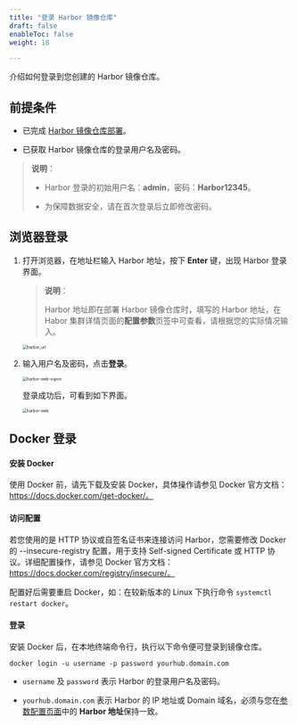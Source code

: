 ```yaml
---
title: "登录 Harbor 镜像仓库"
draft: false
enableToc: false
weight: 18

---
```


介绍如何登录到您创建的 Harbor 镜像仓库。

## 前提条件

- 已完成 [Harbor 镜像仓库部署](../qs10_deploy_harbor/)。

- 已获取 Harbor 镜像仓库的登录用户名及密码。 

> **说明**：
>
> - Harbor 登录的初始用户名：**admin**，密码：**Harbor12345**。
>
> - 为保障数据安全，请在首次登录后立即修改密码。

##  浏览器登录

1. 打开浏览器，在地址栏输入 Harbor 地址，按下 **Enter** 键，出现 Harbor 登录界面。

   > **说明**：
   >
   > Harbor 地址即在部署 Harbor 镜像仓库时，填写的 Harbor 地址，在Habor 集群详情页面的**配置参数**页签中可查看，请根据您的实际情况输入。

   <img src="/container/harbor/_images/qs18_harbor_url.png" alt="harbor_url" style="zoom:50%;" />

2. 输入用户名及密码，点击**登录**。

   <img src="/container/harbor/_images/qs18-harbor-web-signin.png" alt="harbor-web-signin" style="zoom:50%;" />

   登录成功后，可看到如下界面。

   <img src="/container/harbor/_images/qs18_harbor-web-logined.png" alt="harbor-web" style="zoom:50%;" />

## Docker 登录

#### 安装 Docker

使用 Docker 前，请先下载及安装 Docker，具体操作请参见 Docker 官方文档：https://docs.docker.com/get-docker/。

#### 访问配置

若您使用的是 HTTP 协议或自签名证书来连接访问 Harbor，您需要修改 Docker 的 --insecure-registry 配置，用于支持 Self-signed Certificate 或 HTTP 协议。详细配置操作，请参见 Docker 官方文档：https://docs.docker.com/registry/insecure/。

配置好后需要重启 Docker，如：在较新版本的 Linux 下执行命令 `systemctl restart docker`。

#### 登录

安装 Docker 后，在本地终端命令行，执行以下命令便可登录到镜像仓库。

```
docker login -u username -p password yourhub.domain.com
```

- `username` 及 `password` 表示 Harbor 的登录用户名及密码。

- `yourhub.domain.com` 表示 Harbor 的 IP 地址或 Domain 域名，必须与您在[参数配置页面](/container/harbor/manual/man08_mdy_para/)中的 **Harbor 地址**保持一致。







